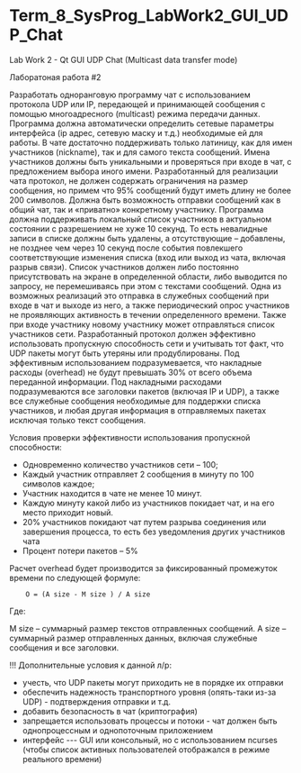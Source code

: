 # Term_8_SysProg_LabWork2_GUI_UDP_Chat
Lab Work 2 - Qt GUI UDP Chat (Multicast data transfer mode)

Лаборатоная работа #2

Разработать одноранговую программу чат с использованием протокола UDP или IP, передающей и
принимающей сообщения с помощью многоадресного (multicast) режима передачи данных. Программа
должна автоматически определить сетевые параметры интерфейса (ip адрес, сетевую маску и т.д.)
необходимые ей для работы.
В чате достаточно поддерживать только латиницу, как для имен участников (nickname), так и для
самого текста сообщений. Имена участников должны быть уникальными и проверяться при входе в чат, с
предложением выбора иного имени. Разработанный для реализации чата протокол, не должен содержать
ограничения на размер сообщения, но примем что 95% сообщений будут иметь длину не более 200
символов.
Должна быть возможность отправки сообщений как в общий чат, так и «приватно» конкретному
участнику.
Программа должна поддерживать локальный список участников в актуальном состоянии с
разрешением не хуже 10 секунд. То есть невалидные записи в списке должны быть удалены, а
отсутствующие – добавлены, не позднее чем через 10 секунд после события повлекшего соответствующие
изменения списка (вход или выход из чата, включая разрыв связи). Список участников должен либо постоянно
присутствовать на экране в определенной области, либо выводится по запросу, не перемешиваясь при этом с
текстами сообщений.
Одна из возможных реализаций это отправка в служебных сообщений при входе в чат и выходе из
него, а также периодический опрос участников не проявляющих активность в течении определенного
времени. Также при входе участнику новому участнику может отправляться список участников сети.
Разработанный протокол должен эффективно использовать пропускную способность сети и учитывать
тот факт, что UDP пакеты могут быть утеряны или продублированы. Под эффективным использованием
подразумевается, что накладные расходы (overhead) не будут превышать 30% от всего объема переданной
информации. Под накладными расходами подразумеваются все заголовки пакетов (включая IP и UDP), а
также все служебные сообщения необходимые для поддержки списка участников, и любая другая
информация в отправляемых пакетах исключая только текст сообщения.

Условия проверки эффективности использования пропускной способности:

  - Одновременно количество участников сети – 100;
  - Каждый участник отправляет 2 сообщения в минуту по 100 символов каждое;
  - Участник находится в чате не менее 10 минут.
  - Каждую минуту какой либо из участников покидает чат, и на его место приходит новый.
  - 20% участников покидают чат путем разрыва соединения или завершения процесса, то есть без
    уведомления других участников чата
  - Процент потери пакетов – 5%
  
Расчет overhead будет производится за фиксированный промежуток времени по следующей формуле:

        O = (A size - M size ) / A size

Где:

M size – суммарный размер текстов отправленных сообщений.
A size – суммарный размер отправленных данных, включая служебные сообщения и все заголовки.


!!! Дополнительные условия к данной л/р:
  - учесть, что UDP пакеты могут приходить не в порядке их отправки
  - обеспечить надежность транспортного уровня (опять-таки из-за UDP) - подтверждения отправки и т.д.
  - добавить безопасность в чат (криптография)
  - запрещается использовать процессы и потоки - чат должен быть однопроцессным и однопоточным приложением
  - интерфейс --- GUI или консольный, но с использованием ncurses (чтобы список активных пользователей отображался в режиме реального времени)
